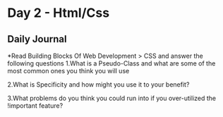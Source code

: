 # Day 2 - Html/Css

## Daily Journal
*Read Building Blocks Of Web Development > CSS and answer the following questions
1.What is a Pseudo-Class and what are some of the most common ones you think you will use

2.What is Specificity and how might you use it to your benefit?

3.What problems do you think you could run into if you over-utilized the !important feature?